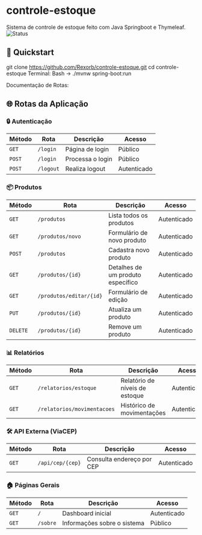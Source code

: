 # controle-estoque
Sistema de controle de estoque feito com Java Springboot e Thymeleaf.<br>
![Status](https://img.shields.io/badge/status-em%20desenvolvimento-yellow)


## 🚀 Quickstart
git clone https://github.com/Rexorb/controle-estoque.git
cd controle-estoque
Terminal: Bash -> ./mvnw spring-boot:run

Documentação de Rotas:
## 🌐 Rotas da Aplicação

### 🔒 Autenticação
| Método | Rota       | Descrição                          | Acesso       |
|--------|------------|------------------------------------|--------------|
| `GET`  | `/login`   | Página de login                   | Público      |
| `POST` | `/login`   | Processa o login                  | Público      |
| `POST` | `/logout`  | Realiza logout                    | Autenticado  |

### 📦 Produtos
| Método | Rota              | Descrição                          | Acesso       |
|--------|-------------------|------------------------------------|--------------|
| `GET`  | `/produtos`       | Lista todos os produtos           | Autenticado  |
| `GET`  | `/produtos/novo`  | Formulário de novo produto        | Autenticado  |
| `POST` | `/produtos`       | Cadastra novo produto             | Autenticado  |
| `GET`  | `/produtos/{id}`  | Detalhes de um produto específico | Autenticado  |
| `GET`  | `/produtos/editar/{id}` | Formulário de edição        | Autenticado  |
| `PUT`  | `/produtos/{id}`  | Atualiza um produto               | Autenticado  |
| `DELETE`| `/produtos/{id}`  | Remove um produto                 | Autenticado  |

### 📊 Relatórios
| Método | Rota                     | Descrição                          | Acesso       |
|--------|--------------------------|------------------------------------|--------------|
| `GET`  | `/relatorios/estoque`    | Relatório de níveis de estoque    | Autenticado  |
| `GET`  | `/relatorios/movimentacoes` | Histórico de movimentações     | Autenticado  |

### 🛠️ API Externa (ViaCEP)
| Método | Rota                   | Descrição                          | Acesso       |
|--------|------------------------|------------------------------------|--------------|
| `GET`  | `/api/cep/{cep}`       | Consulta endereço por CEP         | Autenticado  |

### 🏠 Páginas Gerais
| Método | Rota       | Descrição                          | Acesso       |
|--------|------------|------------------------------------|--------------|
| `GET`  | `/`        | Dashboard inicial                 | Autenticado  |
| `GET`  | `/sobre`   | Informações sobre o sistema       | Público      |

